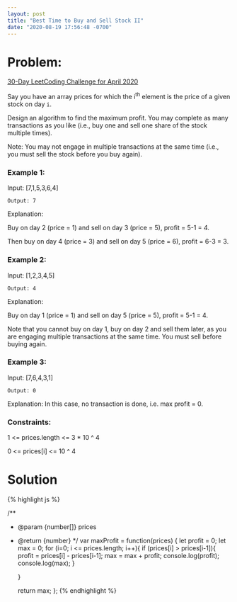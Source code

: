 ```yaml
---
layout: post
title: "Best Time to Buy and Sell Stock II"
date: "2020-08-19 17:56:48 -0700"
---
```


# Problem:

[30-Day LeetCoding Challenge for April 2020](https://leetcode.com/explore/challenge/card/30-day-leetcoding-challenge/)

Say you have an array prices for which the i<sup>th</sup> element is the price of a given stock on day `i`.

Design an algorithm to find the maximum profit. You may complete as many transactions as you like (i.e., buy one and sell one share of the stock multiple times).

Note: You may not engage in multiple transactions at the same time (i.e., you must sell the stock before you buy again).

### Example 1:

Input: [7,1,5,3,6,4]

`Output: 7`

Explanation:

Buy on day 2 (price = 1) and sell on day 3 (price = 5), profit = 5-1 = 4.

Then buy on day 4 (price = 3) and sell on day 5 (price = 6), profit = 6-3 = 3.

### Example 2:

Input: [1,2,3,4,5]

`Output: 4`

Explanation:

Buy on day 1 (price = 1) and sell on day 5 (price = 5), profit = 5-1 = 4.

Note that you cannot buy on day 1, buy on day 2 and sell them later, as you are engaging multiple transactions at the same time. You must sell before buying again.

### Example 3:

Input: [7,6,4,3,1]

`Output: 0`

Explanation: In this case, no transaction is done, i.e. max profit = 0.

### Constraints:

1 <= prices.length <= 3 * 10 ^ 4

0 <= prices[i] <= 10 ^ 4

# Solution

{% highlight js %}

/**
 * @param {number[]} prices
 * @return {number}
 */
var maxProfit = function(prices) {
    let profit = 0;
    let max = 0;
    for (i=0; i <= prices.length; i++){
        if (prices[i] > prices[i-1]){
            profit = prices[i] - prices[i-1];
            max = max + profit;
            console.log(profit);
            console.log(max);
        }

    }

    return max;
};
{% endhighlight %}
